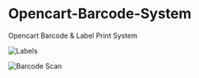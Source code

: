 # Opencart-Barcode-System
Opencart Barcode &amp; Label Print System



 
![Labels](“https://raw.githubusercontent.com/yasinkuyu/Opencart-Barcode-System/master/ss_labels.png”)


![Barcode Scan](“https://raw.githubusercontent.com/yasinkuyu/Opencart-Barcode-System/master/ss_product_barcode.png”)
 
